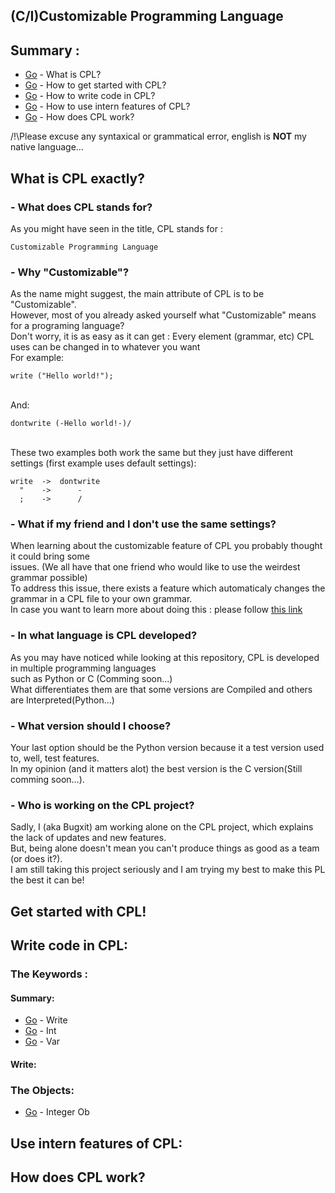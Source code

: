 ## (C/I)Customizable Programming Language
## Summary :
* [Go](#what-is-cpl-exactly) - What is CPL?
* [Go](#get-started-with-cpl) - How to get started with CPL?
* [Go](#write-code-in-cpl) - How to write code in CPL?
* [Go](#use-intern-features-of-cpl) - How to use intern features of CPL?
* [Go](#how-does-cpl-work) - How does CPL work?

/!\Please excuse any syntaxical or grammatical error, english is <b>NOT</b> my native language...
## What is CPL exactly?
### - What does CPL stands for?
  As you might have seen in the title, CPL stands for :
```
Customizable Programming Language
```
### - Why "Customizable"?
  As the name might suggest, the main attribute of CPL is to be "Customizable".
  <br>However, most of you already asked yourself what "Customizable" means for a programing language?
  <br>Don't worry, it is as easy as it can get : Every element (grammar, etc) CPL uses can be changed in to whatever you want
  <br>For example:
  ```
write ("Hello world!");
  ```
  <br> And:
```
dontwrite (-Hello world!-)/
```
<br>These two examples both work the same but they just have different settings (first example uses default settings):
```
write  ->  dontwrite
  "    ->      -
  ;    ->      /
```

### - What if my friend and I don't use the same settings?
  When learning about the customizable feature of CPL you probably thought it could bring some 
  <br>issues. (We all have that one friend who would like to use the weirdest grammar possible)
  <br>To address this issue, there exists a feature which automaticaly changes the grammar in a CPL file to your own grammar.
  <br>In case you want to learn more about doing this : please follow [this link](#use-intern-features-of-cpl)

### - In what language is CPL developed?
  As you may have noticed while looking at this repository, CPL is developed in multiple programming languages
  <br>such as Python or C (Comming soon...)
  <br>What differentiates them are that some versions are Compiled and others are Interpreted(Python...)
  
### - What version should I choose?
  Your last option should be the Python version because it a test version used to, well, test features.
  <br>In my opinion (and it matters alot) the best version is the C version(Still comming soon...).
  
### - Who is working on the CPL project?
  Sadly, I (aka Bugxit) am working alone on the CPL project, which explains the lack of updates and new features.
  <br>But, being alone doesn't mean you can't produce things as good as a team (or does it?). 
  <br>I am still taking this project seriously and I am trying my best to make this PL the best it can be!

## Get started with CPL!
## Write code in CPL:
### The Keywords :
#### Summary:
- [Go](#write) - Write
- [Go](#int) - Int
- [Go](#var) - Var
#### Write:
### The Objects:
- [Go](#integer-object) - Integer Ob

## Use intern features of CPL: 
## How does CPL work?
